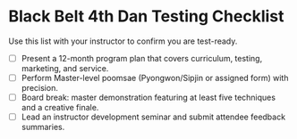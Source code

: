 # Black Belt 4th Dan Testing Checklist

Use this list with your instructor to confirm you are test-ready.

- [ ] Present a 12-month program plan that covers curriculum, testing, marketing, and service.
- [ ] Perform Master-level poomsae (Pyongwon/Sipjin or assigned form) with precision.
- [ ] Board break: master demonstration featuring at least five techniques and a creative finale.
- [ ] Lead an instructor development seminar and submit attendee feedback summaries.
